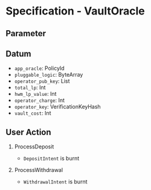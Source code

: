 # Specification - VaultOracle

## Parameter

## Datum

- `app_oracle`: PolicyId
- `pluggable_logic`: ByteArray
- `operator_pub_key`: List<VerificationKey>
- `total_lp`: Int
- `hwm_lp_value`: Int
- `operator_charge`: Int
- `operator_key`: VerificationKeyHash
- `vault_cost`: Int

## User Action

1. ProcessDeposit

   - `DepositIntent` is burnt

2. ProcessWithdrawal

   - `WithdrawalIntent` is burnt
